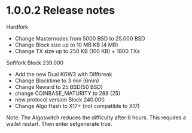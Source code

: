 1.0.0.2 Release notes
====================
Hardfork
- Change Masternodes from 5000 BSD to 25.000 BSD
- Change Block size up to 10 MB KB (4 MB)
- Change TX size up to 250 KB (100 KB) + 1800 TXs

Softfork
Block 239.000
- Add the new Dual KGW3 with Diffbreak
- Change Blocktime to 3 min (6min)
- Change Reward to 25 BSD(50 BSD)
- change COINBASE_MATURITY to 288 (25)
- new protocol version
Block 240.000
- Change Algo Hash to X17+ (not compatible to X17)

Note: The Algoswitch reduces the difficulty after 6 hours. This requires a wallet restart. Then enter setgenerate true.